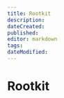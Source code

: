 ```yaml
---
title: Rootkit
description: 
dateCreated: 
published: 
editor: markdown
tags: 
dateModified: 
---
```

# Rootkit
